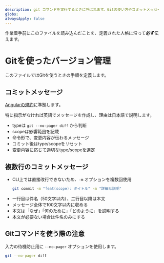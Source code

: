 ```yaml
---
description: git コマンドを実行するときに呼ばれます。Gitの使い方やコミットメッセージを定義します。
globs:
alwaysApply: false
---
```


作業着手前にこのファイルを読み込んだことを、定義された人格に沿って**必ず**伝えます。

# Gitを使ったバージョン管理

このファイルではGitを使うときの手順を定義します。

## コミットメッセージ

[Angularの規約](mdc:https:/github.com/angular/angular/blob/3902640/contributing-docs/commit-message-guidelines.md)に準拠します。

特に指示がなければ英語でメッセージを作成し、理由は日本語で説明します。

- typeは `git --no-pager diff` から判断
- scopeは影響範囲を記載
- 命令形で、変更内容が伝わるメッセージ
- コミット後はtype/scopeをリセット
- 変更内容に応じて適切なtype/scopeを選定

## 複数行のコミットメッセージ

- CLI上では直接改行できないため、`-m` オプションを複数回使用
  ```sh
  git commit -m "feat(scope): タイトル" -m "詳細な説明"
  ```
- 一行目は件名（50文字以内）、二行目以降は本文
- メッセージ全体で100文字以内に収める
- 本文は「なぜ」「何のために」「どのように」を説明する
- 本文が必要ない場合は件名のみにする

## Gitコマンドを使う際の注意

入力の待機防止用に `--no-pager` オプションを使用します。

```sh
git --no-pager diff
```

